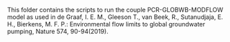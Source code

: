 This folder contains the scripts to run the couple PCR-GLOBWB-MODFLOW model as used in de Graaf, I. E. M., Gleeson T., van Beek, R., Sutanudjaja, E. H., Bierkens, M. F. P.: Environmental flow limits to global groundwater pumping, Nature 574, 90-94(2019). 
